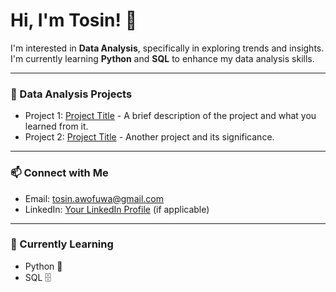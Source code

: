  # Hi, I'm Tosin! 👋

I'm interested in **Data Analysis**, specifically in exploring trends and insights. I'm currently learning **Python** and **SQL** to enhance my data analysis skills.

---

### 🌟 Data Analysis Projects
- Project 1: [Project Title](#) - A brief description of the project and what you learned from it.
- Project 2: [Project Title](#) - Another project and its significance.

---

### 📫 Connect with Me
- Email: [tosin.awofuwa@gmail.com](mailto:tosin.awofuwa@gmail.com)
- LinkedIn: [Your LinkedIn Profile](#) (if applicable)

---

### 🚀 Currently Learning
- Python 🐍
- SQL 🗄️
